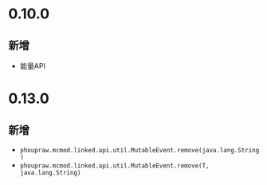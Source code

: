 # 0.10.0
## 新增
- 能量API
# 0.13.0
## 新增
- `phoupraw.mcmod.linked.api.util.MutableEvent.remove(java.lang.String)`
- `phoupraw.mcmod.linked.api.util.MutableEvent.remove(T, java.lang.String)`